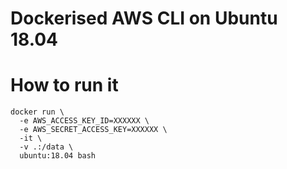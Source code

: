 # Dockerised AWS CLI on Ubuntu 18.04
# How to run it
```
docker run \
  -e AWS_ACCESS_KEY_ID=XXXXXX \
  -e AWS_SECRET_ACCESS_KEY=XXXXXX \
  -it \
  -v .:/data \
  ubuntu:18.04 bash
```
